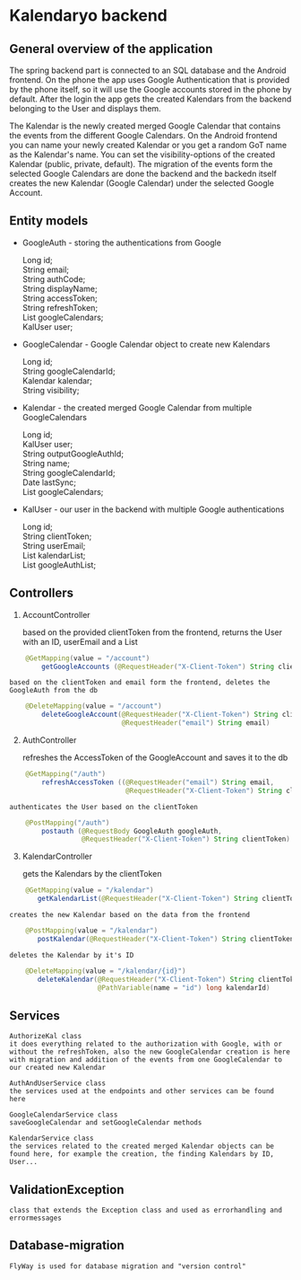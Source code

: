 # Kalendaryo backend 

## General overview of the application
The spring backend part is connected to an SQL database and the Android frontend.
On the phone the app uses Google Authentication that is provided by the phone itself, so it will use the Google accounts stored in the phone by default. After the login the app gets the created Kalendars from the backend belonging to the User and displays them. 

The Kalendar is the newly created merged Google Calendar that contains the events from the different Google Calendars. On the Android frontend you can name your newly created Kalendar or you get a random GoT name as the Kalendar's name. You can set the visibility-options of the created Kalendar (public, private, default). The migration of the events form the selected Google Calendars are done the backend and the backedn itself creates the new Kalendar (Google Calendar) under the selected Google Account.

## Entity models
  * GoogleAuth - storing the authentications from Google
  
     Long id;  
     String email;  
     String authCode;  
     String displayName;  
     String accessToken;  
     String refreshToken;  
     List<GoogleCalendar> googleCalendars;  
     KalUser user;  
  * GoogleCalendar - Google Calendar object to create new Kalendars
  
     Long id;  
     String googleCalendarId;  
     Kalendar kalendar;  
     String visibility;  
  * Kalendar - the created merged Google Calendar from multiple GoogleCalendars
  
     Long id;  
     KalUser user;  
     String outputGoogleAuthId;  
     String name;  
     String googleCalendarId;  
     Date lastSync;  
     List<GoogleCalendar> googleCalendars;  
  * KalUser - our user in the backend with multiple Google authentications
  
     Long id;  
     String clientToken;  
     String userEmail;  
     List<Kalendar> kalendarList;  
     List<GoogleAuth> googleAuthList;  


## Controllers

 1. AccountController


     based on the provided clientToken from the frontend, returns the User with an ID, userEmail and a List<GoogleAuth>

```java
    @GetMapping(value = "/account")
        getGoogleAccounts (@RequestHeader("X-Client-Token") String clientToken)
```
    

    
    
    based on the clientToken and email form the frontend, deletes the GoogleAuth from the db

```java
    @DeleteMapping(value = "/account")
    	deleteGoogleAccount(@RequestHeader("X-Client-Token") String clientToken, 
                            @RequestHeader("email") String email)
```
    

    

 2. AuthController

    refreshes the AccessToken of the GoogleAccount and saves it to the db

```java
    @GetMapping("/auth")
        refreshAccessToken ((@RequestHeader("email") String email, 
                             @RequestHeader("X-Client-Token") String clientToken)
```
    
    

    
    authenticates the User based on the clientToken

```java
    @PostMapping("/auth")
        postauth (@RequestBody GoogleAuth googleAuth,  
                  @RequestHeader("X-Client-Token") String clientToken)
```
    
    
    
 3. KalendarController

     gets the Kalendars by the clientToken
     
```java
    @GetMapping(value = "/kalendar")
       getKalendarList(@RequestHeader("X-Client-Token") String clientToken)
```
    
    
    creates the new Kalendar based on the data from the frontend
    
```java
    @PostMapping(value = "/kalendar")
       postKalendar(@RequestHeader("X-Client-Token") String clientToken)
```
    
    
    deletes the Kalendar by it's ID
    
```java
    @DeleteMapping(value = "/kalendar/{id}")
       deleteKalendar(@RequestHeader("X-Client-Token") String clientToken,
                      @PathVariable(name = "id") long kalendarId)
```
    
    
    
## Services

    AuthorizeKal class
    it does everything related to the authorization with Google, with or without the refreshToken, also the new GoogleCalendar creation is here with migration and addition of the events from one GoogleCalendar to our created new Kalendar
    
    AuthAndUserService class
    the services used at the endpoints and other services can be found here
    
    GoogleCalendarService class
    saveGoogleCalendar and setGoogleCalendar methods
    
    KalendarService class
    the services related to the created merged Kalendar objects can be found here, for example the creation, the finding Kalendars by ID, User...
    
## ValidationException
    
    class that extends the Exception class and used as errorhandling and errormessages
    
## Database-migration
    
    FlyWay is used for database migration and "version control"
    
    
    
    
    
